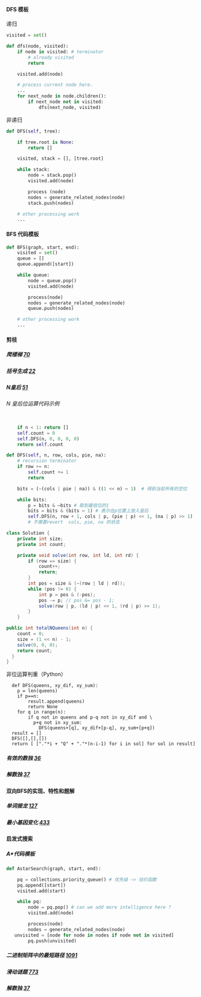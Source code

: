 #### DFS 模板
递归
```python
visited = set() 

def dfs(node, visited):
    if node in visited: # terminator
    	# already visited 
    	return 

	visited.add(node) 

	# process current node here. 
	...
	for next_node in node.children(): 
		if next_node not in visited: 
			dfs(next_node, visited)
```
非递归
```python
def DFS(self, tree): 

	if tree.root is None: 
		return [] 

	visited, stack = [], [tree.root]

	while stack: 
		node = stack.pop() 
		visited.add(node)

		process (node) 
		nodes = generate_related_nodes(node) 
		stack.push(nodes) 

	# other processing work 
	...
```

#### BFS 代码模板
```python
def BFS(graph, start, end):
    visited = set()
	queue = [] 
	queue.append([start]) 

	while queue: 
		node = queue.pop() 
		visited.add(node)

		process(node) 
		nodes = generate_related_nodes(node) 
		queue.push(nodes)

	# other processing work 
	...
```

#### 剪枝
##### 爬楼梯  [70](https://leetcode-cn.com/problems/climbing-stairs/)

##### 括号生成 [22](https://leetcode-cn.com/problems/generate-parentheses/)

##### N皇后 [51](https://leetcode-cn.com/problems/n-queens/)
###### N 皇后位运算代码示例
```python

	if n < 1: return [] 
	self.count = 0 
	self.DFS(n, 0, 0, 0, 0) 
	return self.count

def DFS(self, n, row, cols, pie, na): 
	# recursion terminator 
	if row >= n: 
		self.count += 1 
		return

	bits = (~(cols | pie | na)) & ((1 << n) — 1)  # 得到当前所有的空位

	while bits: 
		p = bits & —bits # 取到最低位的1
		bits = bits & (bits — 1) # 表示在p位置上放入皇后
		self.DFS(n, row + 1, cols | p, (pie | p) << 1, (na | p) >> 1) 
        # 不需要revert  cols, pie, na 的状态
```

```java
class Solution {
	private int size; 
	private int count;

	private void solve(int row, int ld, int rd) { 
		if (row == size) { 
			count++; 
			return; 
		}
		int pos = size & (~(row | ld | rd)); 
		while (pos != 0) { 
			int p = pos & (-pos); 
			pos -= p; // pos &= pos - 1; 
			solve(row | p, (ld | p) << 1, (rd | p) >> 1); 
		} 
	} 

public int totalNQueens(int n) { 
	count = 0; 
	size = (1 << n) - 1; 
	solve(0, 0, 0); 
	return count; 
  } 
}
```

非位运算判重（Python）
```
  def DFS(queens, xy_dif, xy_sum):
    p = len(queens)
    if p==n:
        result.append(queens)
        return None
    for q in range(n):
        if q not in queens and p-q not in xy_dif and \
          p+q not in xy_sum: 
            DFS(queens+[q], xy_dif+[p-q], xy_sum+[p+q])  
  result = []
  DFS([],[],[])
  return [ ["."*i + "Q" + "."*(n-i-1) for i in sol] for sol in result]
```
##### 有效的数独 [36](https://leetcode-cn.com/problems/valid-sudoku/description/)

##### 解数独 [37](https://leetcode-cn.com/problems/sudoku-solver/#/description)

#### 双向BFS的实现、特性和题解
##### 单词接龙 [127](https://leetcode-cn.com/problems/word-ladder/)

##### 最小基因变化 [433](https://leetcode-cn.com/problems/minimum-genetic-mutation/)

#### 启发式搜索
##### A*代码模板
```python
def AstarSearch(graph, start, end):

	pq = collections.priority_queue() # 优先级 —> 估价函数
	pq.append([start]) 
	visited.add(start)

	while pq: 
		node = pq.pop() # can we add more intelligence here ?
		visited.add(node)

		process(node) 
		nodes = generate_related_nodes(node) 
   unvisited = [node for node in nodes if node not in visited]
		pq.push(unvisited)
```

##### 二进制矩阵中的最短路径 [1091](https://leetcode-cn.com/problems/shortest-path-in-binary-matrix/)

##### 滑动谜题 [773](https://leetcode-cn.com/problems/sliding-puzzle/)

##### 解数独 [37](https://leetcode-cn.com/problems/sudoku-solver/#/description)